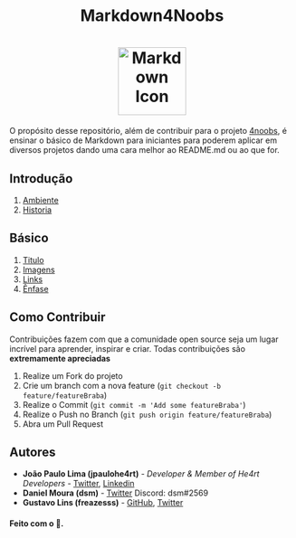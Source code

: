 <h1 align="center">
  Markdown4Noobs
</h1>

<h1 align="center">
  <img src="https://cdn0.iconfinder.com/data/icons/octicons/1024/markdown-512.png" alt="Markdown Icon" width="120px" height="120px">
</h1>

O propósito desse repositório, além de contribuir para o projeto [4noobs](https://github.com/he4rt/4noobs), é ensinar o básico de Markdown para iniciantes para poderem aplicar em diversos projetos dando uma cara melhor ao README.md ou ao que for.

## Introdução
1. [Ambiente](/Introducao/1-Ambiente.md)
2. [Historia](/Introducao/2-Historia.md)

## Básico
1. [Titulo](/Introducao/Titulos.md)
2. [Imagens](/Introducao/Imagens.md)
3. [Links](/Introducao/Links.md)
4. [Ênfase](/Introducao/Enfase.md)


## Como Contribuir

Contribuições fazem com que a comunidade open source seja um lugar incrível para aprender, inspirar e criar. Todas contribuições
são **extremamente apreciadas**

1. Realize um Fork do projeto
2. Crie um branch com a nova feature (`git checkout -b feature/featureBraba`)
3. Realize o Commit (`git commit -m 'Add some featureBraba'`)
4. Realize o Push no Branch (`git push origin feature/featureBraba`)
5. Abra um Pull Request

## Autores

- **João Paulo Lima (jpaulohe4rt)** - _Developer & Member of He4rt Developers_  - [Twitter](https://twitter.com/jpaulohe4rt), [Linkedin](https://www.linkedin.com/in/jo%C3%A3o-paulo-lima-da-silva-a0a183198/)
- **Daniel Moura (dsm)** - [Twitter](https://twitter.com/dsm_uix) Discord: dsm#2569
- **Gustavo Lins (freazesss)** - [GitHub](https://github.com/freazesss), [Twitter](https://twitter.com/freazesss)

#### Feito com o 💜.
